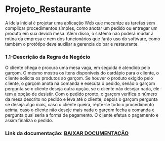 # Projeto_Restaurante

<p>A ideia inicial é projetar uma aplicação Web que mecanize as tarefas sem complicar procedimentos simples, como anotar um pedido ou entregar um produto em sua devida mesa. Além disso, o sistema não poderá mudar a rotina da empresa e nem dos funcionários que farão uso do software, como também o protótipo deve auxiliar a gerencia do bar e restaurante.</p> 

<p><h3>1.1-Descrição da Regra de Negócio</h3>
O cliente chega e procura uma mesa vaga, em seguida é atendido pelo garçom. O mesmo mostra os itens disponíveis do cardápio para o cliente, o cliente solicita os produtos ao garçom. Se houver o produto exigido pelo cliente, o garçom anota na comanda e executa o pedido, senão o garçom pergunta se o cliente deseja outra opção, se o cliente não desejar nada, ele tem a opção de desistir.
Com o pedido pronto, o garçom verifica o número da mesa descrito no pedido e leva até o cliente, depois o garçom pergunta se deseja algo mais, caso o cliente queira, repte-se todo o procedimento acima, caso o cliente não deseje mais nada o garçom fecha a comanda e pergunta qual seria a forma de pagamento. O cliente efetua o pagamento e assim finaliza o pedido.</p>

<p><h3>Link da documentação: <a href="https://github.com/Fabiano-1979/projeto_restaurante-8-teste/raw/main/3%C2%BA%20-%20Pontao_do_pistao_sul_final_correc%CC%A7o%CC%83es%20a%20fazer.docx">BAIXAR DOCUMENTAÇÃO</a> </h3>
</p>